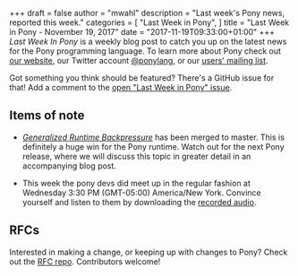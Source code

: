 +++
draft = false
author = "mwahl"
description = "Last week's Pony news, reported this week."
categories = [
    "Last Week in Pony",
]
title = "Last Week in Pony - November 19, 2017"
date = "2017-11-19T09:33:00+01:00"
+++
_Last Week In Pony_ is a weekly blog post to catch you up on the latest news for the Pony programming language. To learn more about Pony check out [our website](https://ponylang.io), our Twitter account [@ponylang](https://twitter.com/ponylang), or our [users' mailing list](https://pony.groups.io/g/user). 

Got something you think should be featured? There's a GitHub issue for that! Add a comment to the [open "Last Week in Pony" issue](https://github.com/ponylang/ponylang.github.io/issues?q=is%3Aissue+is%3Aopen+label%3Alast-week-in-pony).
<!--more-->

## Items of note

- [*Generalized Runtime Backpressure*](https://github.com/ponylang/ponyc/commit/1104a6ccc182d94e3ec25afa4a2d028d6c642cc4) has been merged to master. This is definitely a huge win for the Pony runtime. Watch out for the next Pony release, where we will discuss this topic in greater detail in an accompanying blog post.

- This week the pony devs did meet up in the regular fashion at Wednesday 3:30 PM (GMT-05:00) America/New York. Convince yourself and listen to them by downloading the [recorded audio](https://pony.groups.io/g/dev/files/Pony%20Sync/2017_11_15).

## RFCs

Interested in making a change, or keeping up with changes to Pony? Check out the [RFC repo](https://github.com/ponylang/rfcs). Contributors welcome!

